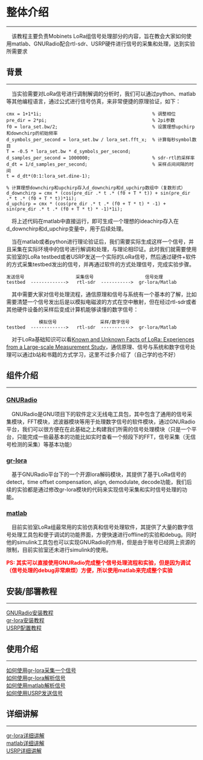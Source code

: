 # 整体介绍
--------------------
&ensp;&ensp;该教程主要负责Mobinets LoRa组信号处理部分的内容，旨在教会大家如何使用matlab、GNURadio配合rtl-sdr、USRP硬件进行信号的采集和处理，达到实验所需要求

## 背景
--------------------
&ensp;&ensp;当实验需要对LoRa信号进行调制解调的分析时，我们可以通过python、matlab等其他编程语言，通过公式进行信号仿真，来非常便捷的原理验证，如下：  

    cmx = 1+1*1i;                                         % 调整相位
    pre_dir = 2*pi;                                       % 2pi参数
    f0 = lora_set.bw/2;                                   % 设置理想upchirp和downchirp的初始频率
    d_symbols_per_second = lora_set.bw / lora_set.fft_x;  % 计算每秒symbol数目 
    T = -0.5 * lora_set.bw * d_symbols_per_second; 
    d_samples_per_second = 1000000;                       % sdr-rtl的采样率
    d_dt = 1/d_samples_per_second;                        % 采样点间间隔的时间
    t = d_dt*(0:1:lora_set.dine-1);

    % 计算理想downchirp和upchirp存入d_downchirp和d_upchirp数组中（复数形式）
    d_downchirp = cmx * (cos(pre_dir .* t .* (f0 + T * t)) + sin(pre_dir .* t .* (f0 + T * t))*1i);
    d_upchirp = cmx * (cos(pre_dir .* t .* (f0 + T * t) * -1) + sin(pre_dir .* t .* (f0 + T * t) * -1)*1i);

&ensp;&ensp;将上述代码在matlab中直接运行，即可生成一个理想的ideachirp存入在d_downchirp和d_upchirp变量中，用于后续处理。  

&ensp;&ensp;当在matlab或者python进行理论验证后，我们需要实际生成这样一个信号，并且采集在实际环境中的信号进行解调和处理，与理论相印证。此时我们就需要使用实验室的LoRa testbed或者USRP发送一个实际的LoRa信号，然后通过硬件+软件的方式采集testbed发出的信号，并再通过软件的方式处理信号，完成实验步骤。

    发送信号                   采集信号                   信号处理
    testbed  ------------->   rtl-sdr  ----------->  gr-lora/Matlab

&ensp;&ensp;其中需要大家对信号处理流程，通信原理和信号与系统有一个基本的了解，比如需要清楚一个信号发出后是以模拟电磁波的方式在空中散射，但在经过rtl-sdr或者其他硬件设备的采样后变成计算机能够读懂的数字信号：  

                模拟信号                采样/数字信号
    testbed  ------------->   rtl-sdr  ----------->  gr-lora/Matlab

&ensp;&ensp;对于LoRa基础知识可以看[Known and Unknown Facts of LoRa: Experiences from a Large-scale Measurement Study](https://dl.acm.org/doi/10.1145/3293534)，通信原理、信号与系统和数字信号处理可以通过b站和书籍的方式学习，这里不过多介绍了（自己学的也不好）

## 组件介绍
--------------------
### [GNURadio](https://www.gnuradio.org/)
&ensp;&ensp;GNURadio是GNU项目下的软件定义无线电工具包，其中包含了通用的信号采集模块，FFT模块，滤波器模块等用于处理数字信号的软件模块，通过GNURadio平台，我们可以很方便在在此基础之上构建我们所需的信号处理模块（只是一个平台，只能完成一些最基本的功能比如实时查看一个频段下的FFT，信号采集（无信号检测的采集）等基本功能）

### [gr-lora](https://github.com/rpp0/gr-lora)
&ensp;&ensp;基于GNURadio平台下的一个开源lora解码模块，其提供了基于LoRa信号的detect，time offset compensation, align, demodulate, decode功能，我们后续的实验都是通过修改gr-lora模块的代码来实现信号采集和实时信号处理的功能。

### [matlab](https://ww2.mathworks.cn/?s_tid=gn_logo)
&ensp;&ensp;目前实验室LoRa组最常用的实验仿真和信号处理软件，其提供了大量的数字信号处理工具包和便于调试的功能界面，方便快速进行offline的实验和debug。同时他的simulink工具包也可以实现GNURadio的作用，但是由于账号已经网上资源的限制，目前实验室还未进行simulink的使用。

<font color='red'>**PS: 其实可以直接使用GNURadio完成整个信号处理流程和实验，但是因为调试（信号处理的debug非常麻烦）方便，所以使用matlab来完成整个实验**</font>

## 安装/部署教程
--------------------
[GNURadio安装教程]()  
[gr-lora安装教程]()  
[USRP配置教程]()

## 使用介绍
--------------------
[如何使用gr-lora采集一个信号]()  
[如何使用gr-lora解析信号]()  
[如何使用matlab解析信号]()  
[如何使用USRP发送信号]()

## 详细讲解
--------------------
[gr-lora详细讲解]()  
[matlab详细讲解]()  
[USRP详细讲解]()  

